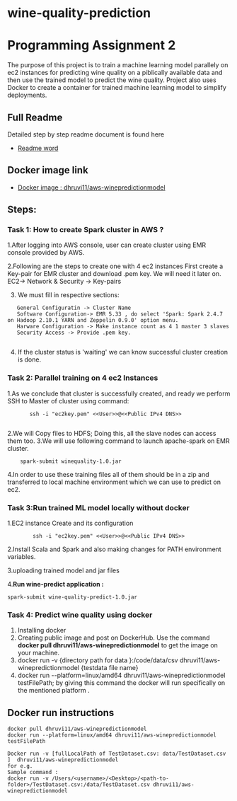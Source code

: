 # wine-quality-prediction 
# Programming Assignment 2

The purpose of this project is to train a machine learning model parallely on ec2 instances for predicting wine quality on a piblically available data and then use the trained model to predict the wine quality.
Project also uses Docker to create a container for trained machine learning model to simplify deployments.

## Full Readme
Detailed step by step readme document is found here 
* [Readme word](https://github.com/dhruvi1996/wine-quality-prediction/blob/main/Readme%20Steps.pdf)
## Docker image link
* [Docker image : dhruvi11/aws-winepredictionmodel](https://hub.docker.com/repository/docker/dhruvi11/aws-winepredictionmodel)

## Steps:

### Task 1: How to create Spark cluster in AWS ?

1.After logging into AWS console, user can create cluster using EMR console provided by AWS.

2.Following are the steps to create one with 4 ec2 instances 
First create a Key-pair for EMR cluster and download .pem key. We will need it later on.
 EC2-> Network & Security -> Key-pairs

3. We must fill in respective sections:

```
   General Configuratin -> Cluster Name 
   Software Configuration-> EMR 5.33 , do select 'Spark: Spark 2.4.7 on Hadoop 2.10.1 YARN and Zeppelin 0.9.0' option menu.
   Harware Configuration -> Make instance count as 4 1 master 3 slaves
   Security Access -> Provide .pem key.
   
 ```
 4. If the cluster status is 'waiting' we can know successful cluster creation is done.
 ### Task 2: Parallel training on 4 ec2 Instances
 1.As we conclude that cluster is successfully created, and ready we perform SSH to Master of cluster using command:
 ```
        ssh -i "ec2key.pem" <<User>>@<<Public IPv4 DNS>>
        
```
2.We will Copy files to HDFS; Doing this, all the slave nodes can access them too.
3.We will use following command to launch apache-spark on EMR cluster.
```
	spark-submit winequality-1.0.jar
```
4.In order to use these training files all of them should be in a zip and transferred to local machine environment which we can use to predict on ec2.

### Task 3:Run trained ML model locally without docker

1.EC2 instance Create and its configuration 
```
        ssh -i "ec2key.pem" <<User>>@<<Public IPv4 DNS>>
```
2.Install Scala and Spark and also making changes for PATH environment variables.

3.uploading trained model and jar files

4.**Run wine-predict application :**
```
spark-submit wine-quality-predict-1.0.jar
```
### Task 4: Predict wine quality using docker
1. Installing docker 
2. Creating public image and post on DockerHub. Use the command **docker pull dhruvi11/aws-winepredictionmodel** to get the image on your machine.
3. docker run -v {directory path for data }:/code/data/csv dhruvi11/aws-winepredictionmodel {testdata file name}
4. docker run --platform=linux/amd64 dhruvi11/aws-winepredictionmodel testFilePath; by giving this command the docker will run specifically on the mentioned platform .
## Docker run instructions
````
docker pull dhruvi11/aws-winepredictionmodel
docker run --platform=linux/amd64 dhruvi11/aws-winepredictionmodel testFilePath

Docker run -v [fullLocalPath of TestDataset.csv: data/TestDataset.csv ]  dhruvi11/aws-winepredictionmodel
for e.g. 
Sample command : 
docker run -v /Users/<username>/<Desktop>/<path-to-folder>/TestDataset.csv:/data/TestDataset.csv dhruvi11/aws-winepredictionmodel
````

